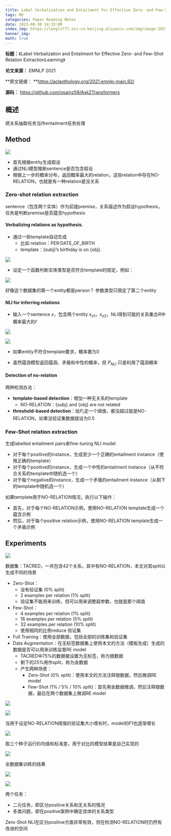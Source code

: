 ```yaml
---
title: Label Verbalization and Entailment for Effective Zero- and Few-Shot Relation ExtractionLearning
tags: RE
categories: Paper Reading Notes
date: 2023-08-30 14:33:00
index_img: https://longls777.oss-cn-beijing.aliyuncs.com/img/image-20230830150002407.png
banner_img: 
math: true
---
```


**标题：**《Label Verbalization and Entailment for Effective Zero- and Few-Shot Relation ExtractionLearning》

**论文来源：** EMNLP  2021

**原文链接： **https://aclanthology.org/2021.emnlp-main.92/

**源码：** https://github.com/osainz59/Ask2Transformers



## 概述

把关系抽取任务当作entailment任务处理



## Method

![](https://longls777.oss-cn-beijing.aliyuncs.com/img/image-20230830150002407.png)

- 首先根据entity生成假设
- 通过NLI模型推断sentence是否包含假设
- 根据上一步的概率分布，返回概率最大的relation，这些relation中存在NO-RELATION，也就是有一种relation是没关系

### Zero-shot relation extraction

sentence（包含两个实体）作为前提premise，关系描述作为假设hypothesis，任务是判断premise是否蕴含hypothesis



#### Verbalizing relations as hypothesis.

- 通过一些template自动生成
  - 比如 relation：PER:DATE_OF_BIRTH
  - template：{subj}’s birthday is on {obj}.

![](https://longls777.oss-cn-beijing.aliyuncs.com/img/image-20230830152755510.png)

- 设定一个函数判断实体类型是否符合template的规定，例如：

![](https://longls777.oss-cn-beijing.aliyuncs.com/img/image-20230830152847039.png)

好像这个数据集的第一个entity都是person？ 参数类型只限定了第二个entity



#### NLI for inferring relations

- 输入一个sentence $x$，包含两个entity $x_{e1}$，$x_{e2}$，NLI得到可能的关系集合$R$中概率最大的$\hat{r}$

![](https://longls777.oss-cn-beijing.aliyuncs.com/img/image-20230830154426833.png)

![](https://longls777.oss-cn-beijing.aliyuncs.com/img/image-20230830154706713.png)

- 如果entity不符合template要求，概率置为0

- 虽然蕴涵模型返回蕴涵、矛盾和中性的概率，但 $P_{NLI}$ 只是利用了蕴涵概率



#### Detection of no-relation

两种检测办法：

- **template-based detection**：增加一种无关系的template
  - NO-RELATION：{subj} and {obj} are not related
- **threshold-based detection**：给$P_r$定一个阈值，都没超过就是NO-RELATION，如果没验证集数据就设为0.5



### Few-Shot relation extraction

生成labelled entailment pairs来fine-tuning NLI model

- 对于每个positive的instance，生成至少一个正确的entailment instance（使用正确的template）
- 对于每个positive的instance，生成一个中性的entailment instance（从不符合关系的template中随机选一个）
- 对于每个negative的instance，生成一个矛盾的entailment instance（从剩下的template中随机选一个）

如果template用于NO-RELATION情况，执行以下操作：

- 首先，对于每个NO-RELATION示例，使用NO-RELATION template生成一个蕴含示例
-  然后，对于每个positive relation示例，使用NO-RELATION template生成一个矛盾示例



## Experiments

![](https://longls777.oss-cn-beijing.aliyuncs.com/img/image-20230830160202483.png)

数据集：TACRED，一共包含42个关系，其中有NO-RELATION，本文对其split以生成不同的场景

- Zero-Shot：
  - 没有验证集 (0% split)
  - 2 examples per relation (1% split)
  - 验证集不能用来训练，但可以用来调整超参数，也就是那个阈值
- Few-Shot：
  - 4 examples per relation (1% split)
  - 16 examples per relation (5% split)
  - 32 examples per relation (10% split)
  - 使用相同的比例reduce 验证集
- Full Training：使用全部数据，包括全部的训练集和验证集
- Data Augmentation：在无标签数据集上使用本文的方法（模板生成）生成的数据是否可以用来训练监督RE model
  - TACRED中75%的数据被设置为无标签，称为银数据
  - 剩下的25%用作split，称为金数据
  - 产生两种场景：
    - Zero-Shot (0% split)：使用本文的方法注释银数据，然后微调RE model
    - Few-Shot (1% / 5% / 10% split)：首先用金数据微调，然后注释银数据，最后在两个数据集上微调RE model



![](https://longls777.oss-cn-beijing.aliyuncs.com/img/image-20230830161847447.png)



![](https://longls777.oss-cn-beijing.aliyuncs.com/img/image-20230830162004979.png)

当用于设定NO-RELATION阈值的验证集大小增长时，model的F1也逐渐增长



![](https://longls777.oss-cn-beijing.aliyuncs.com/img/image-20230830162124205.png)

取三个种子运行的均值和标准差，用于对比的模型结果是自己实现的



![](https://longls777.oss-cn-beijing.aliyuncs.com/img/image-20230830162337493.png)

全数据集训练的结果



![](https://longls777.oss-cn-beijing.aliyuncs.com/img/image-20230830162448897.png)





![](https://longls777.oss-cn-beijing.aliyuncs.com/img/image-20230830162635512.png)

两个任务：

- 二元任务，即区分positive关系和无关系的情况
- 多类问题，即在positive案例中确定具体的关系类型

Zero-Shot NLI在区分positive方面非常有效，但在检测NO-RELATION时仍然有改进的空间